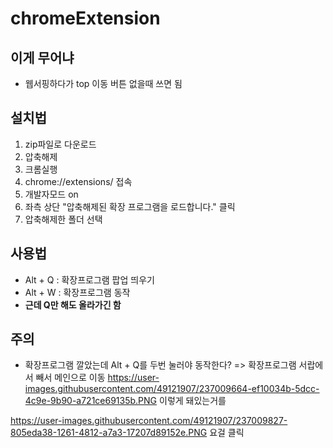 # chromeExtension

## 이게 무어냐
- 웹서핑하다가 top 이동 버튼 없을때 쓰면 됨

## 설치법
1. zip파일로 다운로드
2. 압축해제
3. 크롬실행
4. chrome://extensions/ 접속
5. 개발자모드 on
6. 좌측 상단 "압축해제된 확장 프로그램을 로드합니다." 클릭
7. 압축해제한 폴더 선택

## 사용법
- Alt + Q : 확장프로그램 팝업 띄우기
- Alt + W : 확장프로그램 동작
- __근데 Q만 해도 올라가긴 함__

## 주의
- 확장프로그램 깔았는데 Alt + Q를 두번 눌러야 동작한다? => 확장프로그램 서랍에서 빼서 메인으로 이동
https://user-images.githubusercontent.com/49121907/237009664-ef10034b-5dcc-4c9e-9b90-a721ce69135b.PNG
이렇게 돼있는거를

https://user-images.githubusercontent.com/49121907/237009827-805eda38-1261-4812-a7a3-17207d89152e.PNG
요걸 클릭
